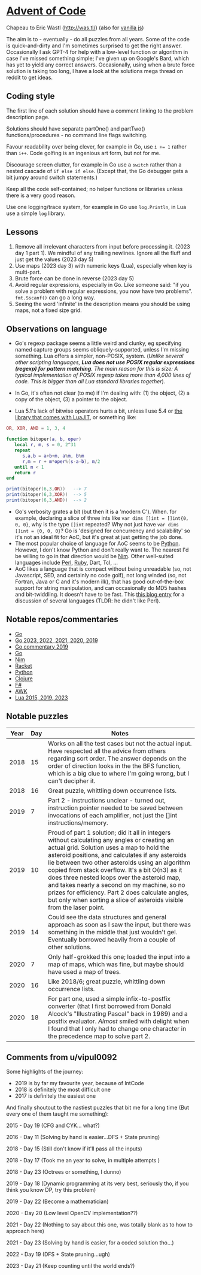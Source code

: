 # [Advent of Code](https://en.wikipedia.org/wiki/Advent_of_Code)

Chapeau to Eric Wastl (http://was.tl/) (also for [vanilla js](http://vanilla-js.com/))

The aim is to - eventually - do all puzzles from all years. Some of the code is quick-and-dirty and I'm sometimes surprised to get the right answer. Occasionally I ask GPT-4 for help with a low-level function or algorithm in case I've missed something simple; I've given up on Google's Bard, which has yet to yield any correct answers. Occasionally, using when a brute force solution is taking too long, I have a look at the solutions mega thread on reddit to get ideas. 

## Coding style

The first line of each solution should have a comment linking to the problem description page.

Solutions should have separate partOne() and partTwo() functions/procedures - no command line flags switching.

Favour readability over being clever, for example in Go, use `i += 1` rather than `i++`. Code golfing is an ingenious art form, but not for me.

Discourage screen clutter, for example in Go use a `switch` rather than a nested cascade of `if else if else`. (Except that, the Go debugger gets a bit jumpy around switch statements.)

Keep all the code self-contained; no helper functions or libraries unless there is a very good reason.

Use one logging/trace system, for example in Go use `log.Println`, in Lua use a simple `log` library.

## Lessons

1. Remove all irrelevant characters from input before processing it. (2023 day 1 part 1). We mindful of any trailing newlines. Ignore all the fluff and just get the values (2023 day 5)
2. Use maps (2023 day 3) with numeric keys (Lua), especially when key is multi-part.
3. Brute force can be done in reverse (2023 day 5)
4. Avoid regular expressions, especially in Go. Like someone said: "if you solve a problem with regular expressions, you now have two problems". `fmt.Sscanf()` can go a long way.
5. Seeing the word 'infinite' in the description means you should be using maps, not a fixed size grid.

## Observations on language

- Go's regexp package seems a little weird and clunky, eg specifying named capture groups seems obliquely-supported, unless I'm missing something. Lua offers a simpler, non-POSIX, system. (*Unlike several other scripting languages, **Lua does not use POSIX regular expressions (regexp) for pattern matching**. The main reason for this is size: A typical implementation of POSIX  regexp takes more than 4,000 lines of code. This is bigger than all Lua  standard libraries together*).

- In Go, it's often not clear (to me) if I'm dealing with: (1) the object, (2) a copy of the object, (3) a pointer to the object.

- Lua 5.1's lack of bitwise operators hurts a bit, unless I use 5.4 or [the library that comes with LuaJIT](https://bitop.luajit.org/), or something like:

```Lua
OR, XOR, AND = 1, 3, 4

function bitoper(a, b, oper)
   local r, m, s = 0, 2^31
   repeat
      s,a,b = a+b+m, a%m, b%m
      r,m = r + m*oper%(s-a-b), m/2
   until m < 1
   return r
end

print(bitoper(6,3,OR))   --> 7
print(bitoper(6,3,XOR))  --> 5
print(bitoper(6,3,AND))  --> 2
```

- Go's verbosity grates a bit (but then it is a 'modern C'). When. for example, declaring a slice of three ints like `var dims []int = []int{0, 0, 0}`, why is the type `[]int` repeated? Why not just have `var dims []int = {0, 0, 0}`? Go is 'designed for concurrency and scalability' so it's not an ideal fit for AoC, but it's great at just getting the job done.
- The most popular choice of language for AoC seems to be [Python](https://www.python.org/). However, I don't know Python and don't really want to. The nearest I'd be willing to go in that direction would be [Nim](https://nim-lang.org/). Other well-suited languages include [Perl](https://www.perl.org/), [Ruby](https://www.ruby-lang.org/en/), Dart, Tcl, ...
- AoC likes a language that is compact without being unreadable (so, not Javascript, SED, and certainly no code golf), not long winded (so, not Fortran, Java or C and it's modern ilk), that has good out-of-the-box support for string manipulation, and can occasionally do MD5 hashes and bit-twiddling. It doesn't have to be fast. This [this blog entry](https://www.benkraft.org/2017/12/26/advent-of-code/) for a discussion of several languages (TLDR: he didn't like Perl).

## Notable repos/commentaries
- [Go](https://github.com/alexchao26/advent-of-code-go)
- [Go 2023, 2022, 2021, 2020, 2019](https://github.com/lynerist?tab=repositories)
- [Go commentary 2019](https://dhconnelly.com/advent-of-code-2019-commentary.html)
- [Go](https://github.com/xorkevin?tab=repositories)
- [Nim](https://github.com/narimiran/advent_of_code_2015)
- [Racket](https://github.com/goderich/aoc2020/blob/master/day07.rkt)
- [Python](https://sharick.xyz/projects/advent-of-code)
- [Clojure](https://github.com/tschady/advent-of-code/tree/main)
- [F#](https://github.com/CameronAavik/AdventOfCode)
- [AWK](https://github.com/phillbush/aoc)
- [Lua 2015, 2019, 2023](https://github.com/DeybisMelendez/AdventOfCode/tree/master)

## Notable puzzles

| Year | Day  | Notes                                                        |
| ---- | ---- | ------------------------------------------------------------ |
| 2018 | 15   | Works on all the test cases but not the actual input. Have respected all the advice from others regarding sort order. The answer depends on the order of direction looks in the the BFS function, which is a big clue to where I'm going wrong, but I can't decipher it. |
| 2018 | 16   | Great puzzle, whittling down occurrence lists.               |
| 2019 | 7    | Part 2 - instructions unclear - turned out, instruction pointer needed to be saved between invocations of each amplifier, not just the []int instructions/memory. |
| 2019 | 10   | Proud of part 1 solution; did it all in integers without calculating any angles or creating an actual grid. Solution uses a map to hold the asteroid positions, and calculates if any asteroids lie between two other asteroids using an algorithm copied from stack overflow. It's a bit O(n3) as it does three nested loops over the asteroid map, and takes nearly a second on my machine, so no prizes for efficiency.  Part 2 does calculate angles, but only when sorting a slice of asteroids visible from the laser point. |
| 2019 | 14   | Could see the data structures and general approach as soon as I saw the input, but there was something in the middle that just wouldn't gel. Eventually borrowed heavily from a couple of other solutions. |
| 2020 | 7    | Only half-grokked this one; loaded the input into a map of maps, which was fine, but maybe should have used a map of trees. |
| 2020 | 16   | Like 2018/6; great puzzle, whittling down occurrence lists.  |
| 2020 | 18   | For part one, used a simple infix-to-postfix converter (that I first borrowed from Donald Alcock's "Illustrating Pascal" back in 1989) and a postfix evaluator. *Almost* smiled with delight when I found that I only had to change one character in the precedence map to solve part 2. |

## Comments from u/vipul0092

Some highlights of the journey:

- 2019 is by far my favourite year, because of IntCode
- 2018 is definitely the most difficult one
- 2017 is definitely the easiest one

And finally shoutout to the nastiest puzzles that bit me for a long time (But every one of them taught me something):

2015 - Day 19 (CFG and CYK... what?)

2016 - Day 11 (Solving by hand is easier...DFS + State pruning)

2018 - Day 15 (Still don't know if it'll pass all the inputs)

2018 - Day 17 (Took me an year to solve, in multiple attempts )

2018 - Day 23 (Octrees or something, I dunno)

2019 - Day 18 (Dynamic programming at its very best, seriously tho, if you think you know DP, try this problem)

2019 - Day 22 (Become a mathematician)

2020 - Day 20 (Low level OpenCV implementation??)

2021 - Day 22 (Nothing to say about this one, was totally blank as to how to approach here)

2021 - Day 23 (Solving by hand is easier, for a coded solution tho...)

2022 - Day 19 (DFS + State pruning...ugh)

2023 - Day 21 (Keep counting until the world ends?)
